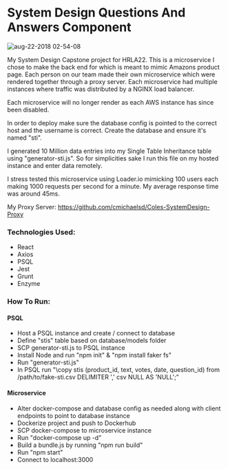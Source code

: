 # System Design Questions And Answers Component

![aug-22-2018 02-54-08](https://user-images.githubusercontent.com/34247773/44457363-da9b2900-a5b7-11e8-9426-538671fc2821.gif)

My System Design Capstone project for HRLA22. This is a microservice I chose to make the back end for which is meant to mimic Amazons product page. Each person on our team made their own microservice which were rendered together through a proxy server. Each microservice had multiple instances where traffic was distributed by a NGINX load balancer.

Each microservice will no longer render as each AWS instance has since been disabled.

In order to deploy make sure the database config is pointed to the correct host and the username is correct. Create the database and ensure it's named "sti".

I generated 10 Million data entries into my Single Table Inheritance table using "generator-sti.js". So for simplicities sake I run this file on my hosted instance and enter data remotely.

I stress tested this microservice using Loader.io mimicking 100 users each making 1000 requests per second for a minute. My average response time was around 45ms.

My Proxy Server: https://github.com/cmichaelsd/Coles-SystemDesign-Proxy

### Technologies Used:

- React
- Axios
- PSQL
- Jest
- Grunt
- Enzyme

### How To Run:

#### PSQL

- Host a PSQL instance and create / connect to database
- Define "stis" table based on database/models folder
- SCP generator-sti.js to PSQL instance
- Install Node and run "npm init" & "npm install faker fs"
- Run "generator-sti.js"
- In PSQL run "\copy stis (product_id, text, votes, date, question_id) from /path/to/fake-sti.csv DELIMITER ',' csv NULL AS 'NULL';"

#### Microservice

- Alter docker-compose and database config as needed along with client endpoints to point to database instance
- Dockerize project and push to Dockerhub
- SCP docker-compose to microservice instance
- Run "docker-compose up -d"
- Build a bundle.js by running "npm run build"
- Run "npm start"
- Connect to localhost:3000
